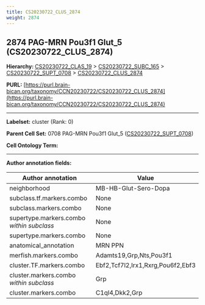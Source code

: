 ```yaml
---
title: CS20230722_CLUS_2874
weight: 2874
---
```

## 2874 PAG-MRN Pou3f1 Glut_5 (CS20230722_CLUS_2874)
<b>Hierarchy: </b>
[CS20230722_CLAS_19](../CS20230722_CLAS_19) >
[CS20230722_SUBC_165](../CS20230722_SUBC_165) >
[CS20230722_SUPT_0708](../CS20230722_SUPT_0708) >
[CS20230722_CLUS_2874](../CS20230722_CLUS_2874)

**PURL:** [https://purl.brain-bican.org/taxonomy/CCN20230722/CS20230722_CLUS_2874](https://purl.brain-bican.org/taxonomy/CCN20230722/CS20230722_CLUS_2874)

---


**Labelset:** cluster (Rank: 0)

**Parent Cell Set:** 0708 PAG-MRN Pou3f1 Glut_5 ([CS20230722_SUPT_0708](../CS20230722_SUPT_0708))



**Cell Ontology Term:** 

[MARKER GENES.]: #


---

[TRANSFERRED ANNOTATIONS.]: #


[AUTHOR ANNOTATION FIELDS.]: #


**Author annotation fields:**

| Author annotation | Value |
|-------------------|-------|
|neighborhood|MB-HB-Glut-Sero-Dopa|
|subclass.tf.markers.combo|None|
|subclass.markers.combo|None|
|supertype.markers.combo _within subclass_|None|
|supertype.markers.combo|None|
|anatomical_annotation|MRN PPN|
|merfish.markers.combo|Adamts19,Grp,Nts,Pou3f1|
|cluster.TF.markers.combo|Ebf2,Tcf7l2,Irx1,Rxrg,Pou6f2,Ebf3|
|cluster.markers.combo _within subclass_|Grp|
|cluster.markers.combo|C1ql4,Dkk2,Grp|
